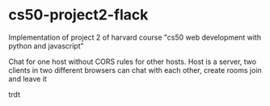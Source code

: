 # cs50-project2-flack

Implementation of project 2 of harvard course "cs50 web development with python and javascript"

Chat for one host without CORS rules for other hosts. Host is a server, two clients in two different browsers can chat with each other, create rooms join and leave it


trdt
